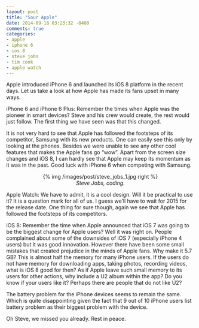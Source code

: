 ```yaml
---
layout: post
title: "Sour Apple"
date: 2014-09-18 03:23:32 -0400
comments: true
categories: 
- apple
- iphone 6
- ios 8
- steve jobs
- tim cook
- apple watch
---
```


Apple introduced iPhone 6 and launched its iOS 8 platform in the recent days. Let us take a look at how Apple has made its fans upset in many ways.

iPhone 6 and iPhone 6 Plus: Remember the times when Apple was the pioneer in smart devices? Steve and his crew would create, the rest would just follow. The first thing we have seen was that this changed. 
<!-- more -->
It is not very hard to see that Apple has followed the footsteps of its competitor, Samsung with its new products. One can easily see this only by looking at the phones. Besides we were unable to see any other cool features that makes the Apple fans go “wow”. Apart from the screen size changes and iOS 8, I can hardly see that Apple may keep its momentum as it was in the past. Good luck with iPhone 6 when competing with Samsung.
<p style="text-align:center">
{% img /images/post/steve_jobs_1.jpg right %}
<br />
<em>Steve Jobs, coding.</em>
</p>
Apple Watch: We have to admit, it is a cool design. Will it be practical to use it? It is a question mark for all of us. I guess we’ll have to wait for 2015 for the release date. One thing for sure though, again we see that Apple has followed the footsteps of its competitors. 

iOS 8: Remember the time when Apple announced that iOS 7 was going to be the biggest change for Apple users? Well it was right on. People complained about some of the downsides of iOS 7 (especially iPhone 4 users) but it was good innovation. However there have been some small mistakes that created prejudice in the minds of Apple fans. Why make it 5.7 GB? This is almost half the memory for many iPhone users. If the users do not have memory for downloading apps, taking photos, recording videos, what is iOS 8 good for then? As if Apple leave such small memory to its users for other actions, why include a U2 album within the app? Do you know if your users like it? Perhaps there are people that do not like U2? 

The battery problem for the iPhone devices seems to remain the same. Which is quite disappointing given the fact that 9 out of 10 iPhone users list battery problem as their biggest problem with the device.  

Oh Steve, we missed you already. Rest in peace.